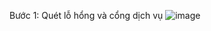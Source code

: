 Bước 1: Quét lỗ hổng và cổng dịch vụ
![image](https://github.com/HungTruong12/Labs-Hack-The-Box/assets/113280179/5fcd5ca6-c879-4b43-9c26-42c38ce6180c)
